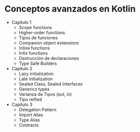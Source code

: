 # Conceptos avanzados en Kotlin
- Capítulo 1
  - Scope functions﻿
  - Higher-order functions﻿
  - Tipos de funciones
  - Companion object extensions
  - Inline functions
  - Infix functions
  - Destrucción de declaraciones﻿
  - Type Safe Builders
- Capítulo 2
  - Lazy initialization
  - Late initialization
  - Sealed  Class, Sealed Interfaces
  - Generics types
  - Varianza de Tipos (out, in)
  - Tipo reified
- Capítulo 3
  - Delegation Pattern
  - Import Alias
  - Type Alias
  - Contracts

